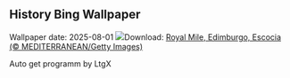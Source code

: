 ## History Bing Wallpaper
Wallpaper date: 2025-08-01
![](https://www.bing.com/th?id=OHR.EdinburghFringe_ES-ES3946944974_UHD.jpg&w=1000)Download: [Royal Mile, Edimburgo, Escocia (© MEDITERRANEAN/Getty Images)](https://www.bing.com/th?id=OHR.EdinburghFringe_ES-ES3946944974_UHD.jpg)

Auto get programm by LtgX
